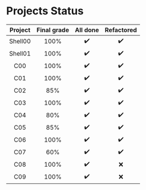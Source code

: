 # Projects Status

| Project | Final grade | All done | Refactored |
|:-------:|:-----:|:------:|:-----------:|
| Shell00 | 100% | :heavy_check_mark: | :heavy_check_mark: |
| Shell01 | 100% | :heavy_check_mark: | :heavy_check_mark: |
| C00 | 100% | :heavy_check_mark: | :heavy_check_mark: |
| C01 | 100% | :heavy_check_mark: | :heavy_check_mark: |
| C02 | 85% | :heavy_check_mark: | :heavy_check_mark:|
| C03 | 100% | :heavy_check_mark: | :heavy_check_mark: |
| C04 | 80% | :heavy_check_mark: | :heavy_check_mark: |
| C05 | 85% | :heavy_check_mark: | :heavy_check_mark: |
| C06 | 100% | :heavy_check_mark: | :heavy_check_mark: |
| C07 | 60% | :heavy_check_mark: | :heavy_check_mark: |
| C08 | 100% | :heavy_check_mark: | :x: |
| C09 | 100% | :heavy_check_mark: | :x: |
